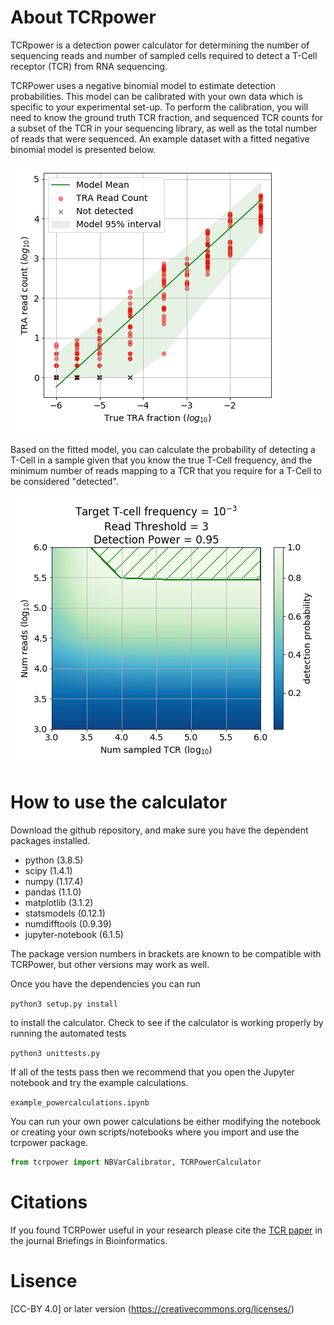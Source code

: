 # About TCRpower
TCRpower is a detection power calculator for determining the number of sequencing reads and number of sampled cells required to detect a T-Cell receptor (TCR) from RNA sequencing.

TCRPower uses a negative binomial model to estimate detection probabilities. This model can be calibrated with your own data which is specific to your experimental set-up. To perform the calibration, you will need to know the ground truth TCR fraction, and sequenced TCR counts for a subset of the TCR in your sequencing library, as well as the total number of reads that were sequenced. An example dataset with a fitted negative binomial model is presented below.

![Example images](/testdata/readcounts_model.png)

Based on the fitted model, you can calculate the probability of detecting a T-Cell in a sample given that you know the true T-Cell frequency, and the minimum number of reads mapping to a TCR that you require for a T-Cell to be considered "detected".

![Example images](/testdata/powercalc.png)

# How to use the calculator
Download the github repository, and make sure you have the dependent packages installed. 

* python (3.8.5)
* scipy (1.4.1)
* numpy (1.17.4)
* pandas (1.1.0)
* matplotlib (3.1.2)
* statsmodels (0.12.1)
* numdifftools (0.9.39)
* jupyter-notebook (6.1.5)

The package version numbers in brackets are known to be compatible with TCRPower, but other versions may work as well.

Once you have the dependencies you can run

`python3 setup.py install`

to install the calculator. Check to see if the calculator is working properly by running the automated tests

`python3 unittests.py`

If all of the tests pass then we recommend that you open the Jupyter notebook and try the example calculations.

`example_powercalculations.ipynb`

You can run your own power calculations be either modifying the notebook or creating your own scripts/notebooks 
where you import and use the tcrpower package.

```python
from tcrpower import NBVarCalibrator, TCRPowerCalculator
```

# Citations
If you found TCRPower useful in your research please cite the [TCR paper](https://academic.oup.com/bib/advance-article/doi/10.1093/bib/bbab566/6513728) in the journal Briefings in Bioinformatics.

# Lisence 
[CC-BY 4.0] or later version (https://creativecommons.org/licenses/)